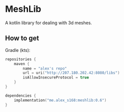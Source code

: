 # MeshLib
A kotlin library for dealing with 3d meshes.

## How to get
Gradle (kts):
```kotlin
repositories {
    maven {
        name = "alex's repo"
        url = uri("http://207.180.202.42:8080/libs")
        isAllowInsecureProtocol = true
    }
}

dependencies {
    implementation("me.alex_s168:meshlib:0.6")
}
```
